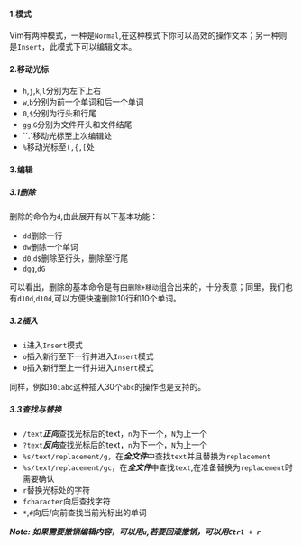 #### 1.模式

Vim有两种模式，一种是`Normal`,在这种模式下你可以高效的操作文本；另一种则是`Insert`，此模式下可以编辑文本。

#### 2.移动光标

- `h`,`j`,`k`,`l`分别为左下上右
- `w`,`b`分别为前一个单词和后一个单词
- `0`,`$`分别为行头和行尾
- `gg`,`G`分别为文件开头和文件结尾
- ``.`移动光标至上次编辑处
- `%`移动光标至`(,{,[`处

#### 3.编辑

##### 3.1删除

删除的命令为`d`,由此展开有以下基本功能：

- `dd`删除一行
- `dw`删除一个单词
- `d0`,`d$`删除至行头，删除至行尾
- `dgg`,`dG`

可以看出，删除的基本命令是有由`删除+移动`组合出来的，十分表意；同里，我们也有`d10d`,`d10d`,可以方便快速删除10行和10个单词。

##### 3.2插入

- `i`进入`Insert`模式
- `o`插入新行至下一行并进入`Insert`模式
- `0`插入新行至上一行并进入`Insert`模式

同样，例如`30iabc`这种插入30个`abc`的操作也是支持的。

##### 3.3查找与替换

- `/text`***正向***查找光标后的text，`n`为下一个，`N`为上一个
- `?text`***反向***查找光标后的text，`n`为下一个，`N`为上一个
- `%s/text/replacement/g`，在***全文件***中查找`text`并且替换为`replacement`
- `%s/text/replacement/gc`，在***全文件***中查找`text`,在准备替换为`replacement`时需要确认
- `r`替换光标处的字符
- `fcharacter`向后查找字符
- `*`,`#`向后/向前查找当前光标出的单词

***Note: 如果需要撤销编辑内容，可以用`u`,若要回滚撤销，可以用`Ctrl + r`***
